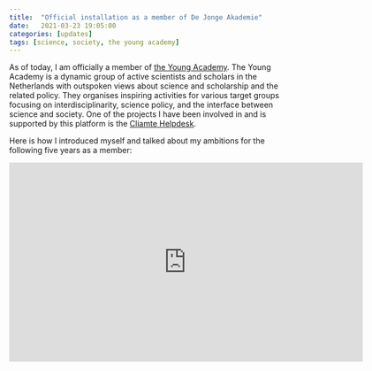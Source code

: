 ```yaml
---
title:  "Official installation as a member of De Jonge Akademie"
date:   2021-03-23 19:05:00
categories: [updates]
tags: [science, society, the young academy]
---
```


As of today, I am officially a member of [the Young Academy](https://www.dejongeakademie.nl/). The Young Academy is a dynamic group of active  scientists and scholars in the Netherlands  with outspoken views about science and scholarship and the related policy. They organises inspiring activities for various target groups focusing on interdisciplinarity, science policy, and the interface between science and society. One of the projects I have been involved in and is supported by this platform is the [Cliamte Helpdesk](https://www.klimaathelpdesk.org).

Here is how I introduced myself and talked about my ambitions for the following five years as a member:

<iframe title="vimeo-player" src="https://player.vimeo.com/video/524201623?h=bf87396a8f" width="640" height="360" frameborder="0" allowfullscreen></iframe>